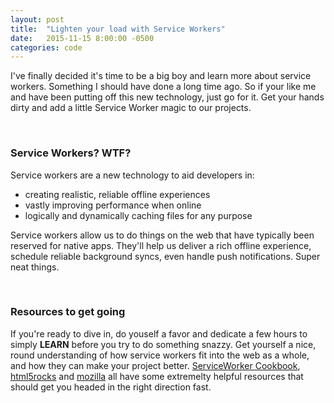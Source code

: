 ```yaml
---
layout: post
title:  "Lighten your load with Service Workers"
date:   2015-11-15 8:00:00 -0500
categories: code 
---
```


I've finally decided it's time to be a big boy and learn more about service workers. Something I should have done a long time ago. So if your like me and have been putting off this new technology, just go for it. Get your hands dirty and add a little Service Worker magic to our projects.

<br>

### Service Workers? WTF?
Service workers are a new technology to aid developers in:

- creating realistic, reliable offline experiences
- vastly improving performance when online
- logically and dynamically caching files for any purpose

Service workers allow us to do things on the web that have typically been reserved for native apps. They'll help us deliver a rich offline experience, schedule reliable background syncs, even handle push notifications. Super neat things.

<br>

### Resources to get going 
If you're ready to dive in, do youself a favor and dedicate a few hours to simply **LEARN** before you try to do something snazzy. Get yourself a nice, round understanding of how service workers fit into the web as a whole, and how they can make your project better. [ServiceWorker Cookbook][serviceworke.rs], [html5rocks](html5rocks.com) and [mozilla](developer.mozilla.org) all have some extremelty helpful resources that should get you headed in the right direction fast.


[serviceworke.rs]: https://serviceworke.rs/
[html5rocks]: http://www.html5rocks.com/en/tutorials/service-worker/introduction/
[mozilla]: https://developer.mozilla.org/en-US/docs/Web/API/Service_Worker_API
